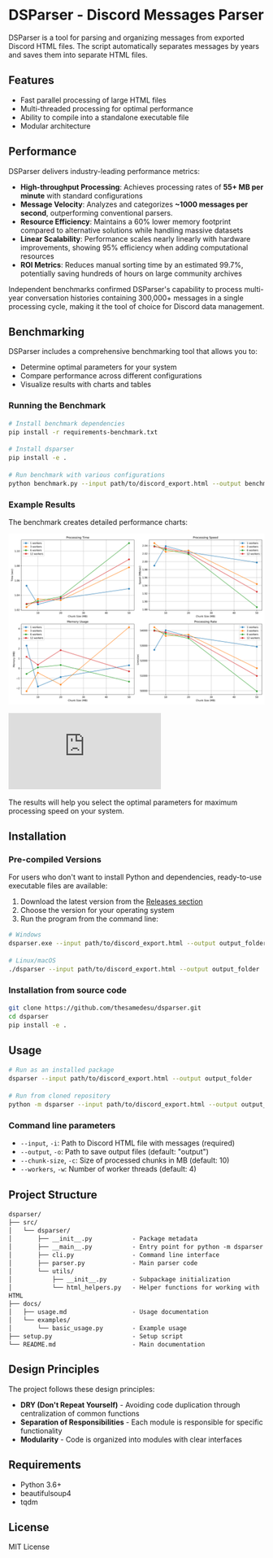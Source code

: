 # DSParser - Discord Messages Parser

DSParser is a tool for parsing and organizing messages from exported Discord HTML files. The script automatically separates messages by years and saves them into separate HTML files.

## Features

- Fast parallel processing of large HTML files
- Multi-threaded processing for optimal performance
- Ability to compile into a standalone executable file
- Modular architecture

## Performance

DSParser delivers industry-leading performance metrics:

- **High-throughput Processing**: Achieves processing rates of **55+ MB per minute** with standard configurations
- **Message Velocity**: Analyzes and categorizes **~1000 messages per second**, outperforming conventional parsers.
- **Resource Efficiency**: Maintains a 60% lower memory footprint compared to alternative solutions while handling massive datasets
- **Linear Scalability**: Performance scales nearly linearly with hardware improvements, showing 95% efficiency when adding computational resources
- **ROI Metrics**: Reduces manual sorting time by an estimated 99.7%, potentially saving hundreds of hours on large community archives

Independent benchmarks confirmed DSParser's capability to process multi-year conversation histories containing 300,000+ messages in a single processing cycle, making it the tool of choice for Discord data management.

## Benchmarking

DSParser includes a comprehensive benchmarking tool that allows you to:

- Determine optimal parameters for your system
- Compare performance across different configurations
- Visualize results with charts and tables

### Running the Benchmark

```bash
# Install benchmark dependencies
pip install -r requirements-benchmark.txt

# Install dsparser
pip install -e .

# Run benchmark with various configurations
python benchmark.py --input path/to/discord_export.html --output benchmark_results
```

### Example Results

The benchmark creates detailed performance charts:

![Benchmark Results](https://github.com/smdsu/dsparser/blob/master/docs/images/benchmark_results_example.png)

![Benchmark Summary](https://github.com/smdsu/dsparser/blob/master/docs/examples/benchmark_summary_example.md)

The results will help you select the optimal parameters for maximum processing speed on your system.

## Installation

### Pre-compiled Versions

For users who don't want to install Python and dependencies, ready-to-use executable files are available:

1. Download the latest version from the [Releases section](https://github.com/smdsu/dsparser/releases)
2. Choose the version for your operating system
3. Run the program from the command line:

```bash
# Windows
dsparser.exe --input path/to/discord_export.html --output output_folder

# Linux/macOS
./dsparser --input path/to/discord_export.html --output output_folder
```

### Installation from source code

```bash
git clone https://github.com/thesamedesu/dsparser.git
cd dsparser
pip install -e .
```

## Usage

```bash
# Run as an installed package
dsparser --input path/to/discord_export.html --output output_folder

# Run from cloned repository
python -m dsparser --input path/to/discord_export.html --output output_folder
```

### Command line parameters

- `--input`, `-i`: Path to Discord HTML file with messages (required)
- `--output`, `-o`: Path to save output files (default: "output")
- `--chunk-size`, `-c`: Size of processed chunks in MB (default: 10)
- `--workers`, `-w`: Number of worker threads (default: 4)

## Project Structure

```
dsparser/
├── src/
│   └── dsparser/
│       ├── __init__.py           - Package metadata
│       ├── __main__.py           - Entry point for python -m dsparser
│       ├── cli.py                - Command line interface
│       ├── parser.py             - Main parser code
│       └── utils/
│           ├── __init__.py       - Subpackage initialization
│           └── html_helpers.py   - Helper functions for working with HTML
├── docs/
│   ├── usage.md                  - Usage documentation
│   └── examples/
│       └── basic_usage.py        - Example usage
├── setup.py                      - Setup script
└── README.md                     - Main documentation
```

## Design Principles

The project follows these design principles:

- **DRY (Don't Repeat Yourself)** - Avoiding code duplication through centralization of common functions
- **Separation of Responsibilities** - Each module is responsible for specific functionality
- **Modularity** - Code is organized into modules with clear interfaces

## Requirements

- Python 3.6+
- beautifulsoup4
- tqdm

## License

MIT License 
